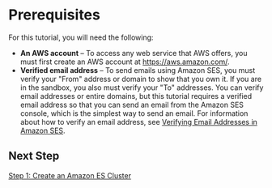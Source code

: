 # Prerequisites<a name="event-publishing-elasticsearch-prerequisites"></a>

For this tutorial, you will need the following:
+ **An AWS account** – To access any web service that AWS offers, you must first create an AWS account at [https://aws\.amazon\.com/](https://aws.amazon.com/)\.
+ **Verified email address** – To send emails using Amazon SES, you must verify your "From" address or domain to show that you own it\. If you are in the sandbox, you also must verify your "To" addresses\. You can verify email addresses or entire domains, but this tutorial requires a verified email address so that you can send an email from the Amazon SES console, which is the simplest way to send an email\. For information about how to verify an email address, see [Verifying Email Addresses in Amazon SES](verify-email-addresses.md)\.

## Next Step<a name="event-publishing-elasticsearch-prerequisites-next-step"></a>

[Step 1: Create an Amazon ES Cluster](event-publishing-elasticsearch-cluster.md)